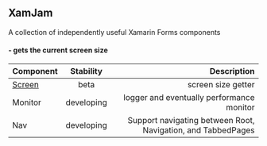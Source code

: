 ## XamJam
A collection of independently useful Xamarin Forms components

####  - gets the current screen size

| Component     | Stability				| Description            |
| ------------- |:---------------------:| ----------------------:|
| [Screen](https://github.com/jasonCodesAway/XamJam/tree/master/XamJam.Screen)        | beta					| screen size getter	 |
| Monitor		| developing			| logger and eventually performance monitor |
| Nav			| developing			| Support navigating between Root, Navigation, and TabbedPages |